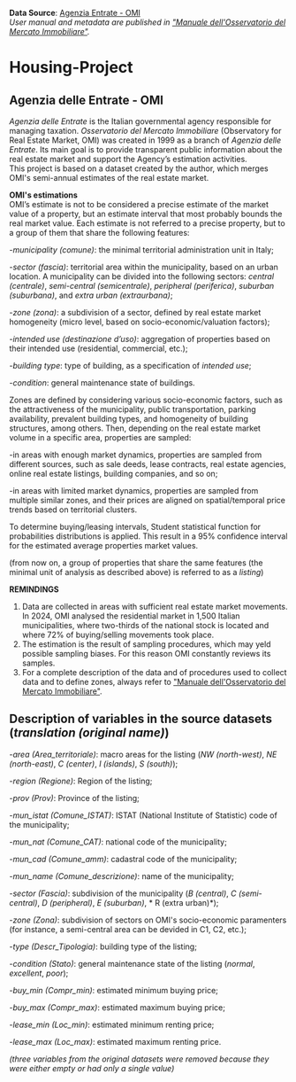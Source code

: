 **Data Source**: [Agenzia Entrate - OMI](https://www.agenziaentrate.gov.it/portale/it/web/guest/schede/fabbricatiterreni/omi/forniture-dati-omi)\
*User manual and metadata are published in ["Manuale dell'Osservatorio del Mercato Immobiliare"](https://www.agenziaentrate.gov.it/portale/documents/20143/265514/Manuale_OMI_2025_03_20.pdf/6ae6f18b-1632-a588-7990-bc94969f354a?t=1742814198800).*

# Housing-Project

## Agenzia delle Entrate - OMI
*Agenzia delle Entrate* is the Italian governmental agency responsible for managing taxation. *Osservatorio del Mercato Immobiliare* (Observatory for Real Estate Market, OMI) was created in 1999 as a branch of *Agenzia delle Entrate*. Its main goal is to provide transparent public information about the real estate market and support the Agency’s estimation activities.\
This project is based on a dataset created by the author, which merges OMI's semi-annual estimates of the real estate market.

**OMI's estimations**\
OMI’s estimate is not to be considered a precise estimate of the market value of a property, but an estimate interval that most probably bounds the real market value. Each estimate is not referred to a precise property, but to a group of them that share the following features:

-*municipality (comune)*: the minimal territorial administration unit in Italy; 

-*sector (fascia)*: territorial area within the municipality, based on an urban location. A municipality can be divided into the following sectors: *central (centrale)*, *semi-central (semicentrale)*, *peripheral (periferica)*, *suburban (suburbana)*, and *extra urban (extraurbana)*;

-*zone (zona)*: a subdivision of a sector, defined by real estate market homogeneity (micro level, based on socio-economic/valuation factors);

-*intended use (destinazione d’uso)*: aggregation of properties based on their intended use (residential, commercial, etc.);

-*building type*: type of building, as a specification of *intended use*;

-*condition*: general maintenance state of buildings.

Zones are defined by considering various socio-economic factors, such as the attractiveness of the municipality, public transportation, parking availability, prevalent building types, and homogeneity of building structures, among others. Then, depending on the real estate market volume in a specific area, properties are sampled:

-in areas with enough market dynamics, properties are sampled from different sources, such as sale deeds, lease contracts, real estate agencies, online real estate listings, building companies, and so on;

-in areas with limited market dynamics, properties are sampled from multiple similar zones, and their prices are aligned on spatial/temporal price trends based on territorial clusters.

To determine buying/leasing intervals, Student statistical function for probabilities distributions is applied. This result in a 95% confidence interval for the estimated average properties market values.  

(from now on, a group of properties that share the same features (the minimal unit of analysis as described above) is referred to as a *listing*)

**REMINDINGS**
1. Data are collected in areas with sufficient real estate market movements. In 2024, OMI analysed the residential market in 1,500 Italian municipalities, where two-thirds of the national stock is located and where 72% of buying/selling movements took place.
2. The estimation is the result of sampling procedures, which may yeld possible sampling biases. For this reason OMI constantly reviews its samples.
3. For a complete description of the data and of procedures used to collect data and to define zones, always refer to ["Manuale dell'Osservatorio del Mercato Immobiliare"](https://www.agenziaentrate.gov.it/portale/documents/20143/265514/Manuale_OMI_2025_03_20.pdf/6ae6f18b-1632-a588-7990-bc94969f354a?t=1742814198800).


## Description of variables in the source datasets (*translation (original name)*)

-*area (Area_territoriale)*: macro areas for the listing (*NW (north-west)*, *NE (north-east)*, *C (center)*, *I (islands)*, *S (south)*);

-*region (Regione)*: Region of the listing;

-*prov (Prov)*: Province of the listing;

-*mun_istat (Comune_ISTAT)*: ISTAT (National Institute of Statistic) code of the municipality;

-*mun_nat (Comune_CAT)*: national code of the municipality;

-*mun_cad (Comune_amm)*: cadastral code of the municipality;

-*mun_name (Comune_descrizione)*: name of the municipality;

-*sector (Fascia)*: subdivision of the municipality (*B (central)*, *C (semi-central)*, *D (peripheral)*, *E (suburban)*, * R (extra urban)*);

-*zone (Zona)*: subdivision of sectors on OMI's socio-economic paramenters (for instance, a semi-central area can be devided in C1, C2, etc.);

-*type (Descr_Tipologia)*: building type of the listing;

-*condition (Stato)*: general maintenance state of the listing (*normal*, *excellent*, *poor*);

-*buy_min (Compr_min)*: estimated minimum buying price;

-*buy_max (Compr_max)*: estimated maximum buying price;

-*lease_min (Loc_min)*: estimated minimum renting price;

-*lease_max (Loc_max)*: estimated maximum renting price.

*(three variables from the original datasets were removed because they were either empty or had only a single value)*
